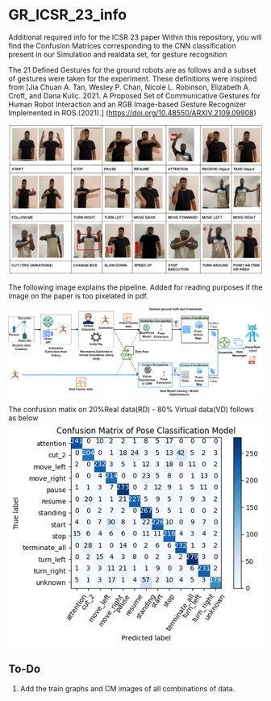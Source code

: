 # GR_ICSR_23_info
Additional required info for the ICSR 23 paper
Within this repository, you will find the Confusion Matrices corresponding to the CNN classification present in our Simulation and realdata set, for gesture recognition

The 21 Defined Gestures for the ground robots are as follows  and a subset of gestures were taken for the experiment. These definitions were inspired from [Jia Chuan A. Tan, Wesley P. Chan, Nicole L. Robinson, Elizabeth A. Croft, and
Dana Kulic. 2021. A Proposed Set of Communicative Gestures for Human Robot Interaction and an RGB Image-based Gesture Recognizer Implemented in ROS.(2021).] (https://doi.org/10.48550/ARXIV.2109.09908)

![GR Definitions](images/GESTURE_DEFINITIONS.png)

The following image explains the pipeline. Added for reading purposes if the image on the paper is too pixelated in pdf.

![GR_pipeline](images/GESTURE_VR_PIPELINE.png)

The confusion matix on 20%Real data(RD) - 80% Virtual data(VD) follows as below
![20_80_CM](images/20RD_80VR_output.png)

## To-Do
1. Add the train graphs and CM images of all combinations of data.
